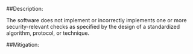 ##Description:

The software does not implement or incorrectly implements one or more security-relevant checks as specified by the design of a standardized algorithm, protocol, or technique.



##Mitigation:

